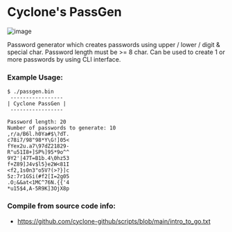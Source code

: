 # Cyclone's PassGen
![image](https://i.imgur.com/9XzZVIm.png)

Password generator which creates passwords using upper / lower / digit & special char. Password length must be >= 8 char. Can be used to create 1 or more passwords by using CLI interface.

### Example Usage:
```
$ ./passgen.bin
 -----------------
| Cyclone PassGen |
 -----------------

Password length: 20
Number of passwords to generate: 10
,r/a/B6l.h0Ya#$\?dT.
c78i7/98"98*Y\G!]05<
fYex2u.a7\97dZ21829-
R"u51I8+]SP%]95*9o^^
9Y2'|47T=B1b.4\0hz53
f+Z89]J4v$l5}e2W<81I
<f2,1s0n3"o5V?(>?}]c
5z:7r1GSi(#f2[I=2g05
.O;&&at<1MC^76N.{{'4
*u15$4,A-5R9K]3OjX8p
```
### Compile from source code info:
- https://github.com/cyclone-github/scripts/blob/main/intro_to_go.txt
